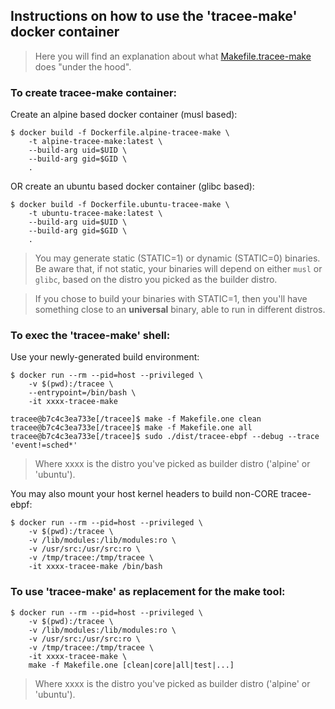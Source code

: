## Instructions on how to use the 'tracee-make' docker container

> Here you will find an explanation about what
> [Makefile.tracee-make](./Makefile.tracee-make) does "under the hood".

### To create **tracee-make** container:

Create an alpine based docker container (musl based):

```
$ docker build -f Dockerfile.alpine-tracee-make \
    -t alpine-tracee-make:latest \
    --build-arg uid=$UID \
    --build-arg gid=$GID \
    .
```

OR create an ubuntu based docker container (glibc based):

```
$ docker build -f Dockerfile.ubuntu-tracee-make \
    -t ubuntu-tracee-make:latest \
    --build-arg uid=$UID \
    --build-arg gid=$GID \
    .
```

> You may generate static (STATIC=1) or dynamic (STATIC=0) binaries. Be aware
> that, if not static, your binaries will depend on either `musl` or `glibc`,
> based on the distro you picked as the builder distro.

> If you chose to build your binaries with STATIC=1, then you'll have something
> close to an **universal** binary, able to run in different distros.

### To exec the 'tracee-make' shell:

Use your newly-generated build environment:

```
$ docker run --rm --pid=host --privileged \
    -v $(pwd):/tracee \
    --entrypoint=/bin/bash \
    -it xxxx-tracee-make
```

```
tracee@b7c4c3ea733e[/tracee]$ make -f Makefile.one clean
tracee@b7c4c3ea733e[/tracee]$ make -f Makefile.one all
tracee@b7c4c3ea733e[/tracee]$ sudo ./dist/tracee-ebpf --debug --trace 'event!=sched*'
```

> Where xxxx is the distro you've picked as builder distro ('alpine' or
> 'ubuntu').

You may also mount your host kernel headers to build non-CORE tracee-ebpf:

```
$ docker run --rm --pid=host --privileged \
    -v $(pwd):/tracee \
    -v /lib/modules:/lib/modules:ro \
    -v /usr/src:/usr/src:ro \
    -v /tmp/tracee:/tmp/tracee \
    -it xxxx-tracee-make /bin/bash
```

### To use 'tracee-make' as replacement for the make tool:

```
$ docker run --rm --pid=host --privileged \
    -v $(pwd):/tracee \
    -v /lib/modules:/lib/modules:ro \
    -v /usr/src:/usr/src:ro \
    -v /tmp/tracee:/tmp/tracee \
    -it xxxx-tracee-make \
    make -f Makefile.one [clean|core|all|test|...]
```

> Where xxxx is the distro you've picked as builder distro ('alpine' or
> 'ubuntu').
